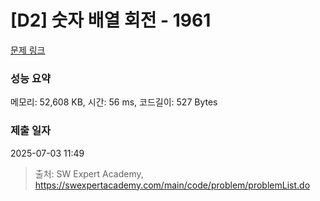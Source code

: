 # [D2] 숫자 배열 회전 - 1961 

[문제 링크](https://swexpertacademy.com/main/code/problem/problemDetail.do?contestProbId=AV5Pq-OKAVYDFAUq) 

### 성능 요약

메모리: 52,608 KB, 시간: 56 ms, 코드길이: 527 Bytes

### 제출 일자

2025-07-03 11:49



> 출처: SW Expert Academy, https://swexpertacademy.com/main/code/problem/problemList.do